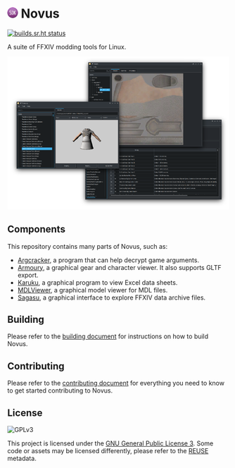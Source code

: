 # <img src="./launcher/zone.xiv.novus.svg" width="24"/> Novus

[![builds.sr.ht status](https://builds.sr.ht/~redstrate/novus.svg)](https://builds.sr.ht/~redstrate/novus?)

A suite of FFXIV modding tools for Linux.

![Screenshot of some of the applications](misc/screenshot-main.png)

## Components

This repository contains many parts of Novus, such as:

* [Argcracker](argcracker), a program that can help decrypt game arguments.
* [Armoury](armoury), a graphical gear and character viewer. It also supports GLTF export.
* [Karuku](karuku), a graphical program to view Excel data sheets.
* [MDLViewer](mdlviewer), a graphical model viewer for MDL files.
* [Sagasu](sagasu), a graphical interface to explore FFXIV data archive files.

## Building

Please refer to the [building document](BUILDING.md) for instructions on how to build Novus.

## Contributing

Please refer to the [contributing document](CONTRIBUTING.md) for everything you need to know to get started contributing to Novus.

## License

![GPLv3](https://www.gnu.org/graphics/gplv3-127x51.png)

This project is licensed under the [GNU General Public License 3](LICENSE). Some code or assets may be licensed differently, please refer to the [REUSE](https://reuse.software/spec/) metadata.